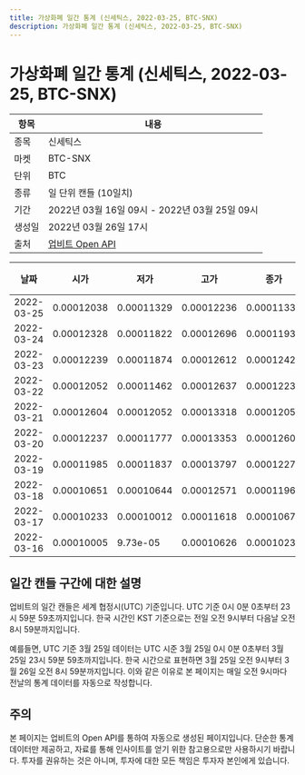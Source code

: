 ```yaml
---
title: 가상화폐 일간 통계 (신세틱스, 2022-03-25, BTC-SNX)
description: 가상화폐 일간 통계 (신세틱스, 2022-03-25, BTC-SNX)
---
```



가상화폐 일간 통계 (신세틱스, 2022-03-25, BTC-SNX)
===

|항목|내용|
|--|--|
|종목|신세틱스|
|마켓|BTC-SNX|
|단위|BTC|
|종류|일 단위 캔들 (10일치)|
|기간|2022년 03월 16일 09시 - 2022년 03월 25일 09시|
|생성일|2022년 03월 26일 17시|
|출처|[업비트 Open API](https://docs.upbit.com)|


|날짜|시가|저가|고가|종가|비고|
|--|--|--|--|--|--|
|2022-03-25|0.00012038|0.00011329|0.00012236|0.00011339|    |
|2022-03-24|0.00012328|0.00011822|0.00012696|0.00011937|    |
|2022-03-23|0.00012239|0.00011874|0.00012612|0.0001242|    |
|2022-03-22|0.00012052|0.00011462|0.00012637|0.00012239|    |
|2022-03-21|0.00012604|0.00012052|0.00013318|0.00012052|    |
|2022-03-20|0.00012237|0.00011777|0.00013353|0.00012604|    |
|2022-03-19|0.00011985|0.00011837|0.00013797|0.00012277|    |
|2022-03-18|0.00010651|0.00010644|0.00012571|0.00011963|    |
|2022-03-17|0.00010233|0.00010012|0.00011618|0.00010674|    |
|2022-03-16|0.00010005|9.73e-05|0.00010626|0.00010233|    |


일간 캔들 구간에 대한 설명
---


업비트의 일간 캔들은 세계 협정시(UTC) 기준입니다. 
UTC 기준 0시 0분 0초부터 23시 59분 59초까지입니다. 
한국 시간인 KST 기준으로는 전일 오전 9시부터 다음날 오전 8시 59분까지입니다. 


예를들면, UTC 기준 3월 25일 데이터는 UTC 시준 3월 25일 0시 0분 0초부터 3월 25일 23시 59분 59초까지입니다. 
한국 시간으로 표현하면 3월 25일 오전 9시부터 3월 26일 오전 8시 59분까지입니다. 
이와 같은 이유로 본 페이지는 매일 오전 9시마다 전날의 통계 데이터를 자동으로 작성합니다. 


주의
---


본 페이지는 업비트의 Open API를 통하여 자동으로 생성된 페이지입니다. 
단순한 통계 데이터만 제공하고, 자료를 통해 인사이트를 얻기 위한 참고용으로만 사용하시기 바랍니다. 
투자를 권유하는 것은 아니며, 투자에 대한 모든 책임은 투자자 본인에게 있습니다. 
